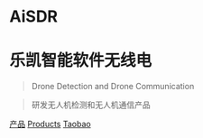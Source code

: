 <!-- _coverpage.md -->

# **AiSDR**
# **乐凯智能软件无线电**
> Drone Detection and Drone Communication  
  
> 研发无人机检测和无人机通信产品
   

[产品](/zh-cn/readme.md)
[Products](/en-us/readme.md)
[Taobao](https://aisdr.taobao.com)